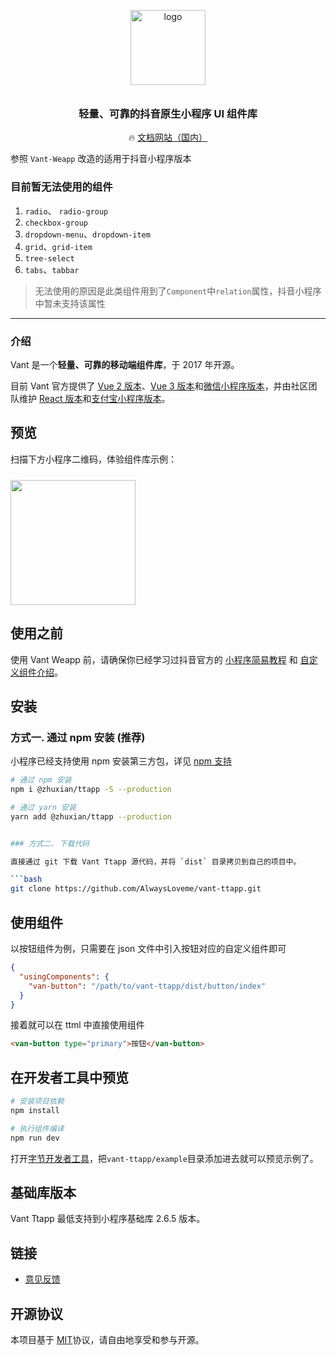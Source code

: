 <p align="center">
  <img alt="logo" src="https://img.yzcdn.cn/vant/logo.png" width="120" style="margin-bottom: 10px;">
</p>
<h3 align="center">轻量、可靠的抖音原生小程序 UI 组件库</h3>

<p align="center">
  🔥 <a href="https://vant-contrib.gitee.io/vant-weapp">文档网站（国内）</a>
</p>

参照 `Vant-Weapp` 改造的适用于抖音小程序版本

### 目前暂无法使用的组件
1. `radio`、  `radio-group`
2. `checkbox-group`
3. `dropdown-menu`、`dropdown-item`
4. `grid`、`grid-item`
5. `tree-select`
6. `tabs`、`tabbar`

> 无法使用的原因是此类组件用到了`Component`中`relation`属性，抖音小程序中暂未支持该属性
---

### 介绍

Vant 是一个**轻量、可靠的移动端组件库**，于 2017 年开源。

目前 Vant 官方提供了 [Vue 2 版本](https://vant-contrib.gitee.io/vant/v2)、[Vue 3 版本](https://vant-contrib.gitee.io/vant)和[微信小程序版本](http://vant-contrib.gitee.io/vant-weapp)，并由社区团队维护 [React 版本](https://github.com/3lang3/react-vant)和[支付宝小程序版本](https://github.com/ant-move/Vant-Aliapp)。

## 预览

扫描下方小程序二维码，体验组件库示例：

<img src="https://img.yzcdn.cn/vant-weapp/qrcode-201808101114.jpg" width="200" height="200" style="margin-top: 10px;" >

## 使用之前

使用 Vant Weapp 前，请确保你已经学习过抖音官方的 [小程序简易教程](https://microapp.bytedance.com/docs/zh-CN/mini-app/develop/guide/start/introduction) 和 [自定义组件介绍](https://microapp.bytedance.com/docs/zh-CN/mini-app/develop/guide/custom-component/custom-component)。

## 安装

### 方式一. 通过 npm 安装 (推荐)

小程序已经支持使用 npm 安装第三方包，详见 [npm 支持](https://microapp.bytedance.com/docs/zh-CN/mini-app/develop/framework/npm)

```bash
# 通过 npm 安装
npm i @zhuxian/ttapp -S --production

# 通过 yarn 安装
yarn add @zhuxian/ttapp --production


### 方式二. 下载代码

直接通过 git 下载 Vant Ttapp 源代码，并将 `dist` 目录拷贝到自己的项目中。

```bash
git clone https://github.com/AlwaysLoveme/vant-ttapp.git
```

## 使用组件

以按钮组件为例，只需要在 json 文件中引入按钮对应的自定义组件即可

```json
{
  "usingComponents": {
    "van-button": "/path/to/vant-ttapp/dist/button/index"
  }
}
```

接着就可以在 ttml 中直接使用组件

```html
<van-button type="primary">按钮</van-button>
```

## 在开发者工具中预览

```bash
# 安装项目依赖
npm install

# 执行组件编译
npm run dev
```

打开[字节开发者工具](https://microapp.bytedance.com/docs/zh-CN/mini-app/develop/developer-instrument/download/developer-instrument-update-and-download)，把`vant-ttapp/example`目录添加进去就可以预览示例了。

## 基础库版本

Vant Ttapp 最低支持到小程序基础库 2.6.5 版本。

## 链接

- [意见反馈](https://github.com/AlwaysLoveme/vant-ttapp/issues)


## 开源协议

本项目基于 [MIT](https://zh.wikipedia.org/wiki/MIT%E8%A8%B1%E5%8F%AF%E8%AD%89)协议，请自由地享受和参与开源。
